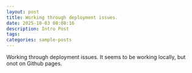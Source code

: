 ```yaml
---
layout: post
title: Working through deployment issues.
date: 2025-10-03 08:08:16
description: Intro Post
tags: 
categories: sample-posts
---
```


Working through deployment issues.  It seems to be working locally, but onot on Github pages.
